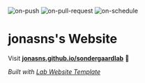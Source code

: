 
  ![on-push](../../actions/workflows/on-push.yaml/badge.svg)
  ![on-pull-request](../../actions/workflows/on-pull-request.yaml/badge.svg)
  ![on-schedule](../../actions/workflows/on-schedule.yaml/badge.svg)

  # jonasns's Website

  Visit **[jonasns.github.io/sondergaardlab](https://jonasns.github.io/sondergaardlab)** 🚀

  _Built with [Lab Website Template](https://greene-lab.gitbook.io/lab-website-template-docs)_
